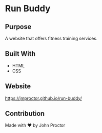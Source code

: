 # Run Buddy

## Purpose
A website that offers fitness training services.

## Built With
* HTML
* CSS

## Website
https://jmproctor.github.io/run-buddy/

## Contribution
Made with ❤️ by John Proctor
